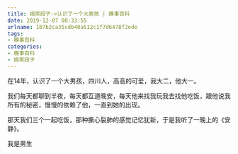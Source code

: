 ```yaml
---
title: 搞笑段子->认识了一个大男孩 | 糗事百科
date: 2019-12-07 00:33:55
urlname: 107b2ca35cdb40a512c1f7d6478f2ede
tags: 
- 糗事百科
categories:
- 糗事百科
- 搞笑段子
---
```

在14年，认识了一个大男孩，四川人，高高的可爱，我大二，他大一。

我们每天都聊到半夜，每天都互道晚安，每天他来找我玩我去找他吃饭，跟他说我所有的秘密，慢慢的依赖了他，一直到她的出现。

那天我们三个一起吃饭，那种撕心裂肺的感觉记忆犹新，于是我听了一晚上的《安静》。

我是男生


